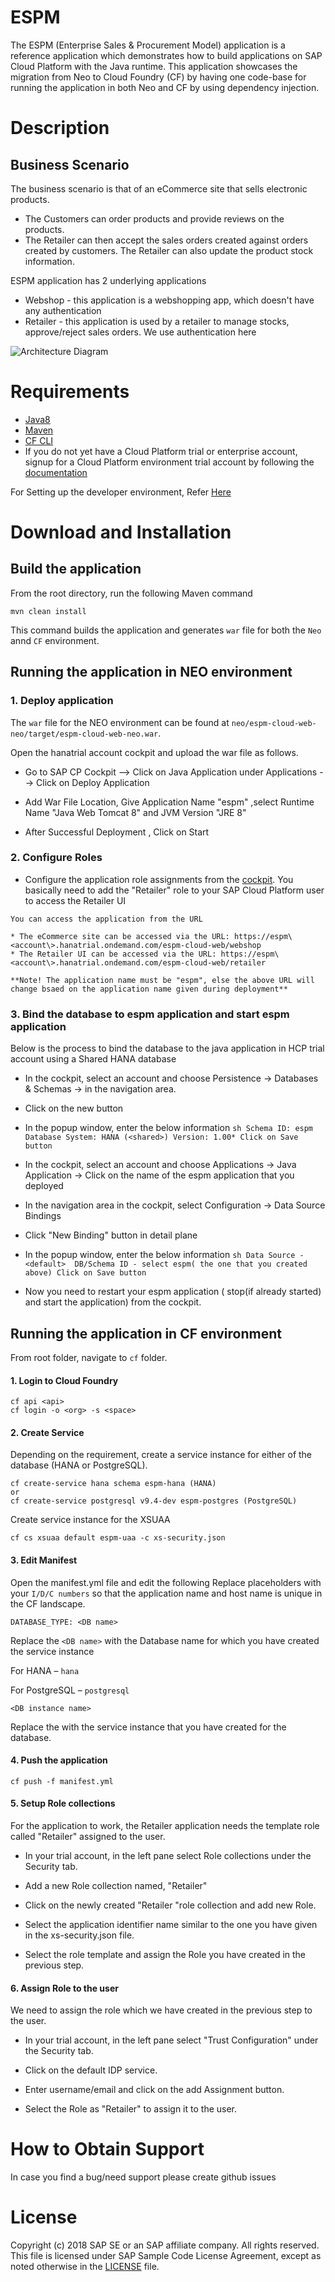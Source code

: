 
# ESPM

The ESPM (Enterprise Sales & Procurement Model) application is a reference application which demonstrates how to build applications on SAP Cloud Platform with the Java runtime. This application showcases the migration from Neo to Cloud Foundry (CF) by having one code-base for running the application in both Neo and CF by using dependency injection.

# Description

## Business Scenario
The business scenario is that of an eCommerce site that sells electronic products. 

- The Customers can order products and provide reviews on the products.
- The Retailer can then accept the sales orders created against orders created by customers. The Retailer can also update the product stock information.

ESPM application has 2 underlying applications

- Webshop - this application is a webshopping app, which doesn't have any authentication
- Retailer - this application is used by a retailer to manage stocks, approve/reject sales orders. We use authentication here

![Architecture Diagram](/docs/architecture.jpg?raw=true)

# Requirements

- [Java8](http://www.oracle.com/technetwork/java/javase/downloads/index.html)
- [Maven](https://maven.apache.org/download.cgi)
- [CF CLI](https://help.sap.com/viewer/65de2977205c403bbc107264b8eccf4b/Cloud/en-US/4ef907afb1254e8286882a2bdef0edf4.html)
- If you do not yet have a Cloud Platform trial or enterprise account, signup for a Cloud Platform environment trial account by following the [documentation](https://help.sap.com/viewer/65de2977205c403bbc107264b8eccf4b/Cloud/en-US/76e79d62fa0149d5aa7b0698c9a33687.html)

For Setting up the developer environment, Refer [Here](https://github.com/SAP/cloud-espm-v2#1-quick-start-guide)

# Download and Installation

## Build the application

From the root directory, run the following Maven command

    mvn clean install
  
This command builds the application and generates `war` file for both the `Neo` annd `CF` environment.

## Running the application in NEO environment

### 1. Deploy application

The `war` file for the NEO environment can be found at `neo/espm-cloud-web-neo/target/espm-cloud-web-neo.war`.

Open the hanatrial account cockpit and upload the war file as follows.

- Go to SAP CP Cockpit --> Click on Java Application under Applications --> Click on Deploy Application

- Add War File Location, Give Application Name "espm" ,select Runtime Name "Java Web Tomcat 8" and JVM Version "JRE 8"

- After Successful Deployment , Click on Start

### 2. Configure Roles

   - Configure the application role assignments from the [cockpit](https://help.hana.ondemand.com/help/frameset.htm?db8175b9d976101484e6fa303b108acd.html). You basically need to add the "Retailer" role to your SAP Cloud Platform user to access the Retailer UI

    You can access the application from the URL
    
    * The eCommerce site can be accessed via the URL: https://espm\<account\>.hanatrial.ondemand.com/espm-cloud-web/webshop
    * The Retailer UI can be accessed via the URL: https://espm\<account\>.hanatrial.ondemand.com/espm-cloud-web/retailer

    **Note! The application name must be "espm", else the above URL will change bsaed on the application name given during deployment**


### 3. Bind the database to espm application and start espm application

Below is the process to bind the database to the java application in HCP trial account using a Shared HANA database

   - In the cockpit, select an account and choose Persistence -> Databases & Schemas -> in the navigation area.
   - Click on the new button
   - In the popup window, enter the below information
   	```sh
	Schema ID: espm
	Database System: HANA (<shared>)
	Version: 1.00*
	Click on Save button
	```
	
   - In the cockpit, select an account and choose Applications -> Java Application -> Click on the name of the espm application that you deployed
   - In the navigation area in the cockpit, select Configuration -> Data Source Bindings
   - Click "New Binding" button in detail plane
   - In the popup window, enter the below information
   	```sh
	Data Source - <default> 
	DB/Schema ID - select espm( the one that you created above)
	Click on Save button
	```

   - Now you need to restart your espm application ( stop(if already started) and start the application) from the cockpit. 

## Running the application in CF environment

From root folder, navigate to `cf` folder.

#### 1. Login to Cloud Foundry

```
cf api <api>
cf login -o <org> -s <space>
```

#### 2. Create Service

Depending on the requirement, create a service instance for either of the database (HANA or PostgreSQL).

```
cf create-service hana schema espm-hana (HANA)
or
cf create-service postgresql v9.4-dev espm-postgres (PostgreSQL)
```

Create service instance for the XSUAA 

```
cf cs xsuaa default espm-uaa -c xs-security.json
```

#### 3. Edit Manifest

Open the manifest.yml file and edit the following
Replace <i-number> placeholders with your ```I/D/C numbers``` so that the application name and host name is unique in the CF landscape.

```DATABASE_TYPE: <DB name>```

Replace the ```<DB name>``` with the Database name for which you have created the service instance

For HANA – ```hana```

For PostgreSQL – ```postgresql```

```<DB instance name>```

Replace the <DB instance name> with the service instance that you have created for the database.

#### 4. Push the application

```cf push -f manifest.yml```

#### 5. Setup Role collections

For the application to work, the Retailer application needs the template role called "Retailer" assigned to the user.

 - In your trial account, in the left pane select Role collections under the Security tab.

 - Add a new Role collection named, "Retailer"

 - Click on the newly created "Retailer "role collection and add new Role.

 - Select the application identifier name similar to the one you have given in the xs-security.json file.

 - Select the role template and assign the Role you have created in the previous step.

#### 6. Assign Role to the user

We need to assign the role which we have created in the previous step to the user.

 - In your trial account, in the left pane select "Trust Configuration" under the Security tab.

 - Click on the default IDP service.

 - Enter username/email and click on the add Assignment button.

 - Select the Role as "Retailer" to assign it to the user.
 
 # How to Obtain Support
 
In case you find a bug/need support please create github issues

# License

Copyright (c) 2018 SAP SE or an SAP affiliate company. All rights reserved. This file is licensed under SAP Sample Code License Agreement, except as noted otherwise in the [LICENSE](/LICENSE) file.

